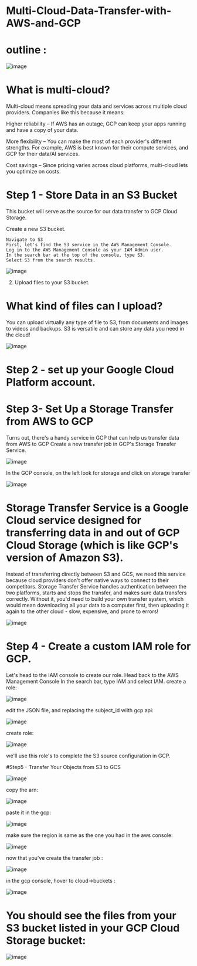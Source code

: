 # Multi-Cloud-Data-Transfer-with-AWS-and-GCP


# outline :

![image](https://github.com/user-attachments/assets/83baa5f0-2fd9-4de2-9749-4860f9f050c9)

# What is multi-cloud?
Multi-cloud means spreading your data and services across multiple cloud providers. Companies like this because it means:

Higher reliability – If AWS has an outage, GCP can keep your apps running and have a copy of your data.

More flexibility – You can make the most of each provider's different strengths. For example, AWS is best known for their compute services, and GCP for their data/AI services.

Cost savings – Since pricing varies across cloud platforms, multi-cloud lets you optimize on costs.

# Step 1 - Store Data in an S3 Bucket
 This bucket will serve as the source for our data transfer to GCP Cloud Storage.

 Create a new S3 bucket.
 
```
Navigate to S3
First, let's find the S3 service in the AWS Management Console.
Log in to the AWS Management Console as your IAM Admin user.
In the search bar at the top of the console, type S3.
Select S3 from the search results.
```



![image](https://github.com/user-attachments/assets/6008e725-50ae-470e-ae76-b0140d35ae38)


2. Upload files to your S3 bucket.
# What kind of files can I upload?
You can upload virtually any type of file to S3, from documents and images to videos and backups. S3 is versatile and can store any data you need in the cloud!


![image](https://github.com/user-attachments/assets/9917d676-77a3-4b29-8d5e-f6b255f2f94c)


# Step 2 -  set up your Google Cloud Platform account.

# Step 3- Set Up a Storage Transfer from AWS to GCP

Turns out, there's a handy service in GCP that can help us transfer data from AWS to GCP
Create a new transfer job in GCP's Storage Transfer Service.


![image](https://github.com/user-attachments/assets/7e77eee6-5f6b-42e9-9ea4-a1eaa7f7e50d)


In the GCP console, on the left look for storage and click on storage transfer


![image](https://github.com/user-attachments/assets/8bd6c220-74e7-4c48-8782-938c51ff7132)

# Storage Transfer Service is a Google Cloud service designed for transferring data in and out of GCP Cloud Storage (which is like GCP's version of Amazon S3).
Instead of transferring directly between S3 and GCS, we need this service because cloud providers don't offer native ways to connect to their competitors.
Storage Transfer Service handles authentication between the two platforms, starts and stops the transfer, and makes sure data transfers correctly. Without it, you'd need to build your own transfer system, which would mean downloading all your data to a computer first, then uploading it again to the other cloud - slow, expensive, and prone to errors!


![image](https://github.com/user-attachments/assets/d947d83b-c8cd-451e-8e56-6dd3287b95a9)


# Step 4 - Create a custom IAM role for GCP.

Let's head to the IAM console to create our role.
Head back to the AWS Management Console
In the search bar, type IAM and select IAM.
create a role: 


![image](https://github.com/user-attachments/assets/5d06fbf6-fa18-4048-98e0-fc3220f113e9)

edit the JSON file, and replacing the subject_id wiith gcp api: 


![image](https://github.com/user-attachments/assets/4188c6af-3de6-486d-a626-3a0b3627140a)

create role: 


![image](https://github.com/user-attachments/assets/8e37cf74-a92a-49a5-98db-494d3d205fb5)

 we'll use this role's to complete the S3 source configuration in GCP.

 #Step5 - Transfer Your Objects from S3 to GCS

 ![image](https://github.com/user-attachments/assets/dfcd8bf4-b427-459f-8027-1b313999c6ac)

copy the arn: 

![image](https://github.com/user-attachments/assets/a4f28380-57c3-4b19-9943-defe6c982d44)

paste it in the gcp: 

![image](https://github.com/user-attachments/assets/b92697c0-149c-4113-9674-d05469b439fb)


make sure the region is same as the one you had in the aws console: 

![image](https://github.com/user-attachments/assets/653bf57b-1c7b-44a6-825b-e98e4fee32b6)

now that you've create the transfer job :

![image](https://github.com/user-attachments/assets/a151da0f-8235-4402-b5fc-f1c221d9c642)

in the gcp console, hover to cloud->buckets :

![image](https://github.com/user-attachments/assets/58e79110-69f9-41d1-a02e-17e905483fd4)

# You should see the files from your S3 bucket listed in your GCP Cloud Storage bucket:

![image](https://github.com/user-attachments/assets/115cb148-1d53-47d2-aeff-98f9e19ba04f)


   
